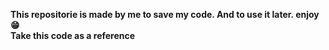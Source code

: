<strong>This repositorie is made by me to save my code. And to use it later. enjoy😁 </strong><br>
<strong>Take this code as a reference</strong> 